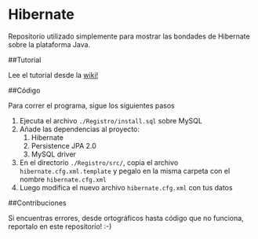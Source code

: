 Hibernate
=========

Repositorio utilizado simplemente para mostrar las bondades de Hibernate sobre la plataforma Java.

##Tutorial

Lee el tutorial desde la [wiki!](https://github.com/lucio-martinez/hibernate/wiki)

##Código

Para correr el programa, sigue los siguientes pasos

 1. Ejecuta el archivo `./Registro/install.sql` sobre MySQL
 2. Añade las dependencias al proyecto:
    1. Hibernate
    2. Persistence JPA 2.0
    3. MySQL driver
 3. En el directorio `./Registro/src/`, copia el archivo `hibernate.cfg.xml.template` y pegalo en la misma carpeta con el nombre `hibernate.cfg.xml`
 4. Luego modifica el nuevo archivo `hibernate.cfg.xml` con tus datos

##Contribuciones

Si encuentras errores, desde ortográficos hasta código que no funciona, reportalo en este repositorio! :-)
